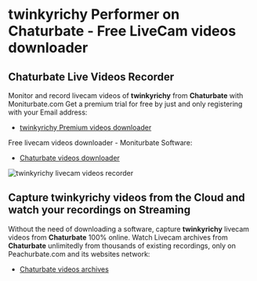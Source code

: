 # twinkyrichy Performer on Chaturbate - Free LiveCam videos downloader

## Chaturbate Live Videos Recorder

Monitor and record livecam videos of **twinkyrichy** from **Chaturbate** with Moniturbate.com
Get a premium trial for free by just and only registering with your Email address:
* [twinkyrichy Premium videos downloader](https://moniturbate.com/request-demo-licence-key.html)

Free livecam videos downloader - Moniturbate Software:
* [Chaturbate videos downloader](https://moniturbate.com/moniturbate-download-software.html)

![twinkyrichy livecam videos recorder](https://peachurnet.com/templates/moniturbate-software.png)


## Capture twinkyrichy videos from the Cloud and watch your recordings on Streaming

Without the need of downloading a software, capture **twinkyrichy** livecam videos from **Chaturbate** 100% online.
Watch Livecam archives from **Chaturbate** unlimitedly from thousands of existing recordings, only on Peachurbate.com and its websites network:
* [Chaturbate videos archives](https://peachurnet.com/)